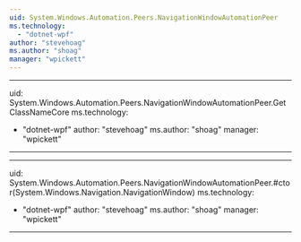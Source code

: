 ```yaml
---
uid: System.Windows.Automation.Peers.NavigationWindowAutomationPeer
ms.technology: 
  - "dotnet-wpf"
author: "stevehoag"
ms.author: "shoag"
manager: "wpickett"
---
```


---
uid: System.Windows.Automation.Peers.NavigationWindowAutomationPeer.GetClassNameCore
ms.technology: 
  - "dotnet-wpf"
author: "stevehoag"
ms.author: "shoag"
manager: "wpickett"
---

---
uid: System.Windows.Automation.Peers.NavigationWindowAutomationPeer.#ctor(System.Windows.Navigation.NavigationWindow)
ms.technology: 
  - "dotnet-wpf"
author: "stevehoag"
ms.author: "shoag"
manager: "wpickett"
---

